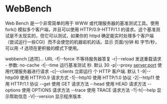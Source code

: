 # WebBench
Web Bench 是一个非常简单的用于 WWW 或代理服务器的基准测试工具。使用 fork() 模拟多个客户端，并且可以使用 HTTP/0.9-HTTP/1.1 的请求。这个基准测试是不太现实的，但它可以测试，如果你的 httpd 确定能实时处理多个客户端（尝试运行一些CGI）而不会使您的机器宕机的话。显示 页面/分钟 和 字节/秒，可以用 -f 选项在更积极的模式下使用。

webbench [选项]... URL
  -f|--force               不等待服务器答复
  -r|--reload              发送重载请求 - 参数: no-cache
  -t|--time <sec>          运行基准测试 <sec> 秒. 默认 30
  -p|--proxy <server:port> 使用代理服务器进行请求
  -c|--clients <n>         立即运行 <n> 个 HTTP 客户端. 默认 1
  -9|--http09              使用 HTTP/0.9 请求方式
  -1|--http10              使用 HTTP/1.0 协议
  -2|--http11              使用 HTTP/1.1 协议
  --get                    使用 GET 请求方法
  --head                   使用 HEAD 请求方法
  --options                使用 OPTIONS 请求方法
  --trace                  使用 TRACE 请求方法
  -?|-h|--help             显示帮助信息
  -V|--version             显示程序版本
